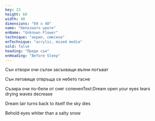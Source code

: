 ```yaml
---
key: 23
height: 60
width: 40
dimensions: "60 x 40"
name: "Непознато цвете"
enName: "Unknown Flower"
technique: "акрил, смесена"
enTechnique: "acrylic, mixed media"
sold: false
heading: "Преди сън"
enHeading: "Before Sleep"
---
```

Сън отвори очи 
сълзи 
засъхващи вълни потъват
                           
Сън
леговище отвръща се 
небето гасне

Съзира
очи 
по-бели от сняг соленenText:Dream open your eyes
tears
drying waves decrease 
                           
Dream
lair turns back to itself
the sky dies 

Behold
eyes
whiter than a salty snow 